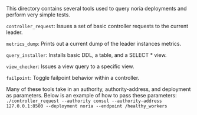 This directory contains several tools used to query noria deployments
and perform very simple tests.

`controller_request`: Issues a set of basic controller requests to the
current leader.

`metrics_dump`: Prints out a current dump of the leader instances metrics.

`query_installer`: Installs basic DDL, a table, and a SELECT * view.

`view_checker`: Issues a view query to a specific view.

`failpoint`: Toggle failpoint behavior within a controller.

Many of these tools take in an authority, authority-address, and deployment
as parameters. Below is an example of how to pass these parameters:
`./controller_request --authority consul --authority-address 127.0.0.1:8500 --deployment noria --endpoint /healthy_workers`
